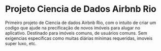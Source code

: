 # Projeto Ciencia de Dados Airbnb Rio
 Primeiro projeto de Ciencia de dados Airbnb Rio, com o intuito de criar um codigo que ajude na precificação de novos imóveis para alugar no aplicativo.
 Destinado para imóveis comuns, de usuários comuns. Sem exigencias específicas como muitas diárias mínimas requeridas, imoveis super luxo, etc.
